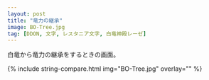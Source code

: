 ```yaml
---
layout: post
title: "竜力の継承"
image: BO-Tree.jpg
tag: [DDON, 文字, レスタニア文字, 白竜神殿レーゼ]
---
```


白竜から竜力の継承をするときの画面。

{% include string-compare.html img="BO-Tree.jpg" overlay="" %}

